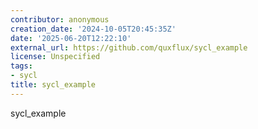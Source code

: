 ```yaml
---
contributor: anonymous
creation_date: '2024-10-05T20:45:35Z'
date: '2025-06-20T12:22:10'
external_url: https://github.com/quxflux/sycl_example
license: Unspecified
tags:
- sycl
title: sycl_example
---
```


sycl_example
